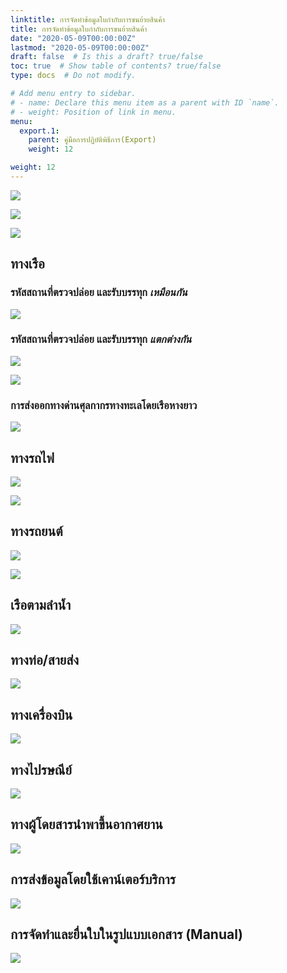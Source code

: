 ```yaml
---
linktitle: การจัดทําข้อมูลใบกํากับการขนย้ายสินค้า
title: การจัดทําข้อมูลใบกํากับการขนย้ายสินค้า
date: "2020-05-09T00:00:00Z"
lastmod: "2020-05-09T00:00:00Z"
draft: false  # Is this a draft? true/false
toc: true  # Show table of contents? true/false
type: docs  # Do not modify.

# Add menu entry to sidebar.
# - name: Declare this menu item as a parent with ID `name`.
# - weight: Position of link in menu.
menu:
  export.1:
    parent: คู่มือการปฏิบัติพิธีการ(Export)
    weight: 12

weight: 12
---
```



![](https://github.com/ecs-support/knowledge-center/raw/master/img/export/export-guide/e-Export-guidejpg_Page65.jpg)

![](https://github.com/ecs-support/knowledge-center/raw/master/img/export/export-guide/e-Export-guidejpg_Page66.jpg)

![](https://github.com/ecs-support/knowledge-center/raw/master/img/export/export-guide/e-Export-guidejpg_Page67.jpg)

## ทางเรือ

### รหัสสถานที่ตรวจปล่อย และรับบรรทุก *เหมือนกัน*

![](https://github.com/ecs-support/knowledge-center/raw/master/img/export/export-guide/e-Export-guidejpg_Page68.jpg)

### รหัสสถานที่ตรวจปล่อย และรับบรรทุก *แตกต่างกัน*

![](https://github.com/ecs-support/knowledge-center/raw/master/img/export/export-guide/e-Export-guidejpg_Page69.jpg)

![](https://github.com/ecs-support/knowledge-center/raw/master/img/export/export-guide/e-Export-guidejpg_Page70-1.jpg)

### การส่งออกทางด่านศุลกากรทางทะเลโดยเรือหางยาว

![](https://github.com/ecs-support/knowledge-center/raw/master/img/export/export-guide/e-Export-guidejpg_Page70-2.jpg)

## ทางรถไฟ

![](https://github.com/ecs-support/knowledge-center/raw/master/img/export/export-guide/e-Export-guidejpg_Page71.jpg)

![](https://github.com/ecs-support/knowledge-center/raw/master/img/export/export-guide/e-Export-guidejpg_Page72-1.jpg)

## ทางรถยนต์

![](https://github.com/ecs-support/knowledge-center/raw/master/img/export/export-guide/e-Export-guidejpg_Page72-2.jpg)

![](https://github.com/ecs-support/knowledge-center/raw/master/img/export/export-guide/e-Export-guidejpg_Page73.jpg)

## เรือตามลํานํ้า

![](https://github.com/ecs-support/knowledge-center/raw/master/img/export/export-guide/e-Export-guidejpg_Page74.jpg)

## ทางท่อ/สายส่ง

![](https://github.com/ecs-support/knowledge-center/raw/master/img/export/export-guide/e-Export-guidejpg_Page75.jpg)

## ทางเครื่องบิน

![](https://github.com/ecs-support/knowledge-center/raw/master/img/export/export-guide/e-Export-guidejpg_Page76.jpg)

## ทางไปรษณีย์

![](https://github.com/ecs-support/knowledge-center/raw/master/img/export/export-guide/e-Export-guidejpg_Page77.jpg)

## ทางผู้โดยสารนําพาขึ้นอากาศยาน

![](https://github.com/ecs-support/knowledge-center/raw/master/img/export/export-guide/e-Export-guidejpg_Page78.jpg)

## การส่งข้อมูลโดยใช้เคาน์เตอร์บริการ

![](https://github.com/ecs-support/knowledge-center/raw/master/img/export/export-guide/e-Export-guidejpg_Page79-1.jpg)

## การจัดทําและยื่นใบในรูปแบบเอกสาร (Manual)

![](https://github.com/ecs-support/knowledge-center/raw/master/img/export/export-guide/e-Export-guidejpg_Page79-2.jpg)